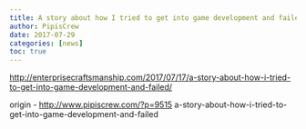 ```yaml
---
title: A story about how I tried to get into game development and failed
author: PipisCrew
date: 2017-07-29
categories: [news]
toc: true
---
```


http://enterprisecraftsmanship.com/2017/07/17/a-story-about-how-i-tried-to-get-into-game-development-and-failed/

origin - http://www.pipiscrew.com/?p=9515 a-story-about-how-i-tried-to-get-into-game-development-and-failed